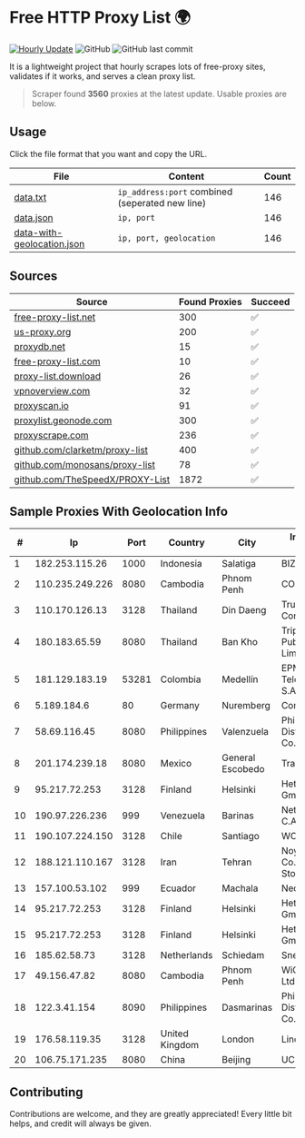 
# Free HTTP Proxy List 🌍

[![Hourly Update](https://github.com/mertguvencli/http-proxy-list/actions/workflows/main.yml/badge.svg?branch=main)](https://github.com/mertguvencli/http-proxy-list/actions/workflows/main.yml)
![GitHub](https://img.shields.io/github/license/mertguvencli/http-proxy-list)
![GitHub last commit](https://img.shields.io/github/last-commit/mertguvencli/http-proxy-list)

It is a lightweight project that hourly scrapes lots of free-proxy sites, validates if it works, and serves a clean proxy list.


> Scraper found **3560** proxies at the latest update. Usable proxies are below.

## Usage

Click the file format that you want and copy the URL.


|File|Content|Count|
|----|-------|-----|
|[data.txt](https://raw.githubusercontent.com/mertguvencli/http-proxy-list/main/proxy-list/data.txt)|`ip_address:port` combined (seperated new line)|146|
|[data.json](https://raw.githubusercontent.com/mertguvencli/http-proxy-list/main/proxy-list/data.json)|`ip, port`|146|
|[data-with-geolocation.json](https://raw.githubusercontent.com/mertguvencli/http-proxy-list/main/proxy-list/data-with-geolocation.json)|`ip, port, geolocation`|146|

## Sources

|Source|Found Proxies|Succeed|
|------|-------------|-------|
|[free-proxy-list.net](https://free-proxy-list.net)|300|✅|
|[us-proxy.org](https://www.us-proxy.org)|200|✅|
|[proxydb.net](http://proxydb.net)|15|✅|
|[free-proxy-list.com](https://free-proxy-list.com/?page=&port=&type%5B%5D=http&type%5B%5D=https&up_time=0&search=Search)|10|✅|
|[proxy-list.download](https://www.proxy-list.download/HTTP)|26|✅|
|[vpnoverview.com](https://vpnoverview.com/privacy/anonymous-browsing/free-proxy-servers)|32|✅|
|[proxyscan.io](https://www.proxyscan.io)|91|✅|
|[proxylist.geonode.com](https://proxylist.geonode.com/api/proxy-list?limit=300&page=1&sort_by=lastChecked&sort_type=desc&protocols=http,https)|300|✅|
|[proxyscrape.com](https://api.proxyscrape.com/v2/?request=displayproxies&protocol=http&timeout=10000&country=all&ssl=all&anonymity=all)|236|✅|
|[github.com/clarketm/proxy-list](https://raw.githubusercontent.com/clarketm/proxy-list/master/proxy-list-raw.txt)|400|✅|
|[github.com/monosans/proxy-list](https://raw.githubusercontent.com/monosans/proxy-list/main/proxies/http.txt)|78|✅|
|[github.com/TheSpeedX/PROXY-List](https://raw.githubusercontent.com/TheSpeedX/PROXY-List/master/http.txt)|1872|✅|


## Sample Proxies With Geolocation Info

|#|Ip|Port|Country|City|Internet Service Provider|
|-|--|----|-------|----|-------------------------|
|1|182.253.115.26|1000|Indonesia|Salatiga|BIZNET|
|2|110.235.249.226|8080|Cambodia|Phnom Penh|COGETEL Co|
|3|110.170.126.13|3128|Thailand|Din Daeng|True Internet Corporation CO. Ltd.|
|4|180.183.65.59|8080|Thailand|Ban Kho|Triple T Broadband Public Company Limited|
|5|181.129.183.19|53281|Colombia|Medellín|EPM Telecomunicaciones S.A. E.S.P.|
|6|5.189.184.6|80|Germany|Nuremberg|Contabo GmbH|
|7|58.69.116.45|8080|Philippines|Valenzuela|Philippine Long Distance Telephone Co.|
|8|201.174.239.18|8080|Mexico|General Escobedo|Transtelco Inc|
|9|95.217.72.253|3128|Finland|Helsinki|Hetzner Online GmbH|
|10|190.97.226.236|999|Venezuela|Barinas|NetLink América C.A.|
|11|190.107.224.150|3128|Chile|Santiago|WOM S.A.|
|12|188.121.110.167|3128|Iran|Tehran|Noyan Abr Arvan Co. ( Private Joint Stock)|
|13|157.100.53.102|999|Ecuador|Machala|Nedetel S.A.|
|14|95.217.72.253|3128|Finland|Helsinki|Hetzner Online GmbH|
|15|95.217.72.253|3128|Finland|Helsinki|Hetzner Online GmbH|
|16|185.62.58.73|3128|Netherlands|Schiedam|Snel.com B.V.|
|17|49.156.47.82|8080|Cambodia|Phnom Penh|WiCAM Corporation Ltd|
|18|122.3.41.154|8090|Philippines|Dasmarinas|Philippine Long Distance Telephone Co.|
|19|176.58.119.35|3128|United Kingdom|London|Linode, LLC|
|20|106.75.171.235|8080|China|Beijing|UCLOUD|



## Contributing

Contributions are welcome, and they are greatly appreciated! Every
little bit helps, and credit will always be given.

